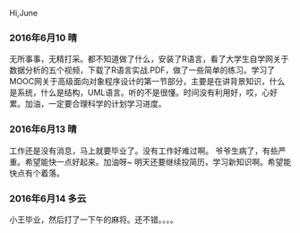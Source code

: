 Hi,June

### 2016年6月10 晴

无所事事，无精打采。都不知道做了什么，安装了R语言，看了大学生自学网关于数据分析的五个视频，下载了R语言实战.PDF，做了一些简单的练习。学习了MOOC网关于高级面向对象程序设计的第一节部分，主要是在讲背景知识，什么是系统，什么是结构，UML语言。听的不是很懂。时间没有利用好，哎，心好累。加油，一定要合理科学的计划学习进度。



### 2016年6月13  晴

工作还是没有消息，马上就要毕业了。没有工作好难过啊。
爷爷生病了，有些严重。希望能快一点好起来。加油呀~
明天还要继续投简历，学习新知识啊。希望能快点有个着落。

### 2016年6月14  多云
小王毕业，然后打了一下午的麻将。还不错。。。。
